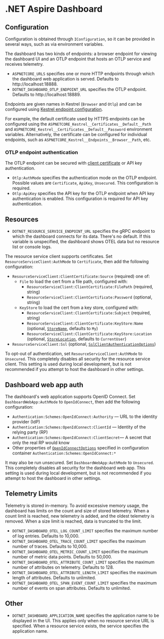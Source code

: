 # .NET Aspire Dashboard

## Configuration

Configuration is obtained through `IConfiguration`, so it can be provided in several ways, such as via environment variables.

The dashboard has two kinds of endpoints: a browser endpoint for viewing the dashboard UI and an OTLP endpoint that hosts an OTLP service and receives telemetry.

- `ASPNETCORE_URLS` specifies one or more HTTP endpoints through which the dashboard web application is served. Defaults to http://localhost:18888.
- `DOTNET_DASHBOARD_OTLP_ENDPOINT_URL` specifies the OTLP endpoint. Defaults to http://localhost:18889.

Endpoints are given names in Kestrel (`Browser` and `Otlp`) and can be configured using [Kestrel endpoint configuration](https://learn.microsoft.com/aspnet/core/fundamentals/servers/kestrel/endpoints#configure-endpoints-in-appsettingsjson).

For example, the default certificate used by HTTPS endpoints can be configured using the `ASPNETCORE_Kestrel__Certificates__Default__Path` and `ASPNETCORE_Kestrel__Certificates__Default__Password` environment variables. Alternatively, the certificate can be configured for individual endpoints, such as `ASPNETCORE_Kestrel__Endpoints__Browser__Path`, etc.

### OTLP endpoint authentication

The OTLP endpoint can be secured with [client certificate](https://learn.microsoft.com/aspnet/core/security/authentication/certauth) or API key authentication.

- `Otlp:AuthMode` specifies the authentication mode on the OTLP endpoint. Possible values are `Certificate`, `ApiKey`, `Unsecured`. This configuration is required.
- `Otlp:ApiKey` specifies the API key for the OTLP endpoint when API key authentication is enabled. This configuration is required for API key authentication.

## Resources

- `DOTNET_RESOURCE_SERVICE_ENDPOINT_URL` specifies the gRPC endpoint to which the dashboard connects for its data. There's no default. If this variable is unspecified, the dashboard shows OTEL data but no resource list or console logs.

The resource service client supports certificates. Set `ResourceServiceClient:AuthMode` to `Certificate`, then add the following configuration:

- `ResourceServiceClient:ClientCertificate:Source` (required) one of:
  - `File` to load the cert from a file path, configured with:
    - `ResourceServiceClient:ClientCertificate:FilePath` (required, string)
    - `ResourceServiceClient:ClientCertificate:Password` (optional, string)
  - `KeyStore` to load the cert from a key store, configured with:
    - `ResourceServiceClient:ClientCertificate:Subject` (required, string)
    - `ResourceServiceClient:ClientCertificate:KeyStore:Name` (optional, [`StoreName`](https://learn.microsoft.com/dotnet/api/system.security.cryptography.x509certificates.storename), defaults to `My`)
    - `ResourceServiceClient:ClientCertificate:KeyStore:Location` (optional, [`StoreLocation`](https://learn.microsoft.com/dotnet/api/system.security.cryptography.x509certificates.storelocation), defaults to `CurrentUser`)
- `ResourceServiceClient:Ssl` (optional, [`SslClientAuthenticationOptions`](https://learn.microsoft.com/dotnet/api/system.net.security.sslclientauthenticationoptions))

To opt-out of authentication, set `ResourceServiceClient:AuthMode` to `Unsecured`. This completely disables all security for the resource service client. This setting is used during local development, but is not recommended if you attempt to host the dashboard in other settings.

## Dashboard web app auth

The dashboard's web application supports OpenID Connect. Set `DashboardWebApp:AuthMode` to `OpenIdConnect`, then add the following configuration:

- `Authentication:Schemes:OpenIdConnect:Authority` &mdash; URL to the identity provider (IdP)
- `Authentication:Schemes:OpenIdConnect:ClientId` &mdash; Identity of the relying party (RP)
- `Authentication:Schemes:OpenIdConnect:ClientSecret`&mdash; A secret that only the real RP would know
- Other properties of [`OpenIdConnectOptions`](https://learn.microsoft.com/dotnet/api/microsoft.aspnetcore.builder.openidconnectoptions) specified in configuration container `Authentication:Schemes:OpenIdConnect:*`

It may also be run unsecured. Set `DashboardWebApp:AuthMode` to `Unsecured`. This completely disables all security for the dashboard web app. This setting is used during local development, but is not recommended if you attempt to host the dashboard in other settings.

## Telemetry Limits

Telemetry is stored in-memory. To avoid excessive memory usage, the dashboard has limits on the count and size of stored telemetry. When a count limit is reached, new telemetry is added, and the oldest telemetry is removed. When a size limit is reached, data is truncated to the limit.

- `DOTNET_DASHBOARD_OTEL_LOG_COUNT_LIMIT` specifies the maximum number of log entries. Defaults to 10,000.
- `DOTNET_DASHBOARD_OTEL_TRACE_COUNT_LIMIT` specifies the maximum number of traces. Defaults to 10,000.
- `DOTNET_DASHBOARD_OTEL_METRIC_COUNT_LIMIT` specifies the maximum number of metric data points. Defaults to 50,000.
- `DOTNET_DASHBOARD_OTEL_ATTRIBUTE_COUNT_LIMIT` specifies the maximum number of attributes on telemetry. Defaults to 128.
- `DOTNET_DASHBOARD_OTEL_ATTRIBUTE_LENGTH_LIMIT` specifies the maximum length of attributes. Defaults to unlimited.
- `DOTNET_DASHBOARD_OTEL_SPAN_EVENT_COUNT_LIMIT` specifies the maximum number of events on span attributes. Defaults to unlimited.

## Other

- `DOTNET_DASHBOARD_APPLICATION_NAME` specifies the application name to be displayed in the UI. This applies only when no resource service URL is specified. When a resource service exists, the service specifies the application name.

